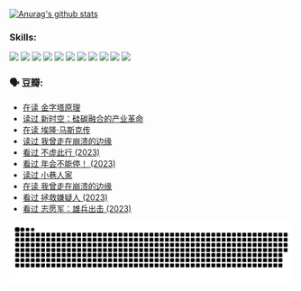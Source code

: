 
[![Anurag's github stats](https://github-readme-stats.vercel.app/api?username=w940853815)](https://github.com/anuraghazra/github-readme-stats)

### Skills:

<code><img height="32" src="https://cdn.jsdelivr.net/npm/simple-icons@v5/icons/python.svg"></code>
<code><img height="32" src="https://cdn.jsdelivr.net/npm/simple-icons@v5/icons/javascript.svg"></code>
<code><img height="32" src="https://cdn.jsdelivr.net/npm/simple-icons@v5/icons/django.svg"></code>
<code><img height="32" src="https://cdn.jsdelivr.net/npm/simple-icons@v5/icons/flask.svg"></code>
<code><img height="32" src="https://cdn.jsdelivr.net/npm/simple-icons@v5/icons/vuetify.svg"></code>
<code><img height="32" src="https://cdn.jsdelivr.net/npm/simple-icons@v5/icons/git.svg"></code>
<code><img height="32" src="https://cdn.jsdelivr.net/npm/simple-icons@v5/icons/docker.svg"></code>
<code><img height="32" src="https://cdn.jsdelivr.net/npm/simple-icons@v5/icons/postgresql.svg"></code>
<code><img height="32" src="https://cdn.jsdelivr.net/npm/simple-icons@v5/icons/elasticsearch.svg"></code>
<code><img height="32" src="https://cdn.jsdelivr.net/npm/simple-icons@v5/icons/macos.svg"></code>
<code><img height="32" src="https://cdn.jsdelivr.net/npm/simple-icons@v5/icons/linux.svg"></code>

### 🗣 豆瓣:

<!-- DOUBAN-ACTIVITIES:START -->
- [在读 金字塔原理](https://www.douban.com/people/136069238/status/4507497587/?_i=06638543)
- [读过 新时空：硅碳融合的产业革命](https://www.douban.com/people/136069238/status/4506659177/?_i=06638543)
- [在读 埃隆·马斯克传](https://www.douban.com/people/136069238/status/4500417190/?_i=06638543)
- [读过 我曾走在崩溃的边缘](https://www.douban.com/people/136069238/status/4500416754/?_i=06638543)
- [看过 不虚此行‎ (2023)](https://www.douban.com/people/136069238/status/4499973052/?_i=06638543)
- [看过 年会不能停！‎ (2023)](https://www.douban.com/people/136069238/status/4498582002/?_i=06638543)
- [读过 小巷人家](https://www.douban.com/people/136069238/status/4489290935/?_i=06638543)
- [在读 我曾走在崩溃的边缘](https://www.douban.com/people/136069238/status/4489290559/?_i=06638543)
- [看过 拯救嫌疑人‎ (2023)](https://www.douban.com/people/136069238/status/4477421513/?_i=06638543)
- [看过 志愿军：雄兵出击‎ (2023)](https://www.douban.com/people/136069238/status/4465247367/?_i=06638543)
<!-- DOUBAN-ACTIVITIES:END -->


![Snake animation](https://raw.githubusercontent.com/w940853815/w940853815/output/github-contribution-grid-snake.svg)

<!--
**w940853815/w940853815** is a ✨ _special_ ✨ repository because its `README.md` (this file) appears on your GitHub profile.

Here are some ideas to get you started:

- 🔭 I’m currently working on ...
- 🌱 I’m currently learning ...
- 👯 I’m looking to collaborate on ...
- 🤔 I’m looking for help with ...
- 💬 Ask me about ...
- 📫 How to reach me: ...
- 😄 Pronouns: ...
- ⚡ Fun fact: ...
-->
